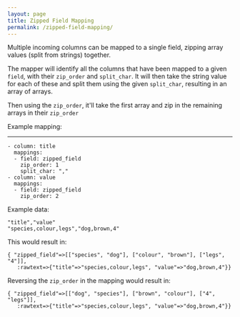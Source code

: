 ```yaml
---
layout: page
title: Zipped Field Mapping
permalink: /zipped-field-mapping/
---
```


Multiple incoming columns can be mapped to a single field, zipping array values (split from strings) together.

The mapper will identify  all the columns that have been mapped to a given `field`, with their `zip_order` and `split_char`. It will then take the string value for each of these and split them using the given `split_char`, resulting in an array of arrays.

Then using the `zip_order`, it'll take the first array and zip in the remaining arrays in their `zip_order`

Example mapping:

---
    - column: title
      mappings:
      - field: zipped_field
        zip_order: 1
        split_char: ","
    - column: value
      mappings:
      - field: zipped_field
        zip_order: 2

Example data:

```
"title","value"
"species,colour,legs","dog,brown,4"
```

This would result in:

```
{ "zipped_field"=>[["species", "dog"], ["colour", "brown"], ["legs", "4"]],
   :rawtext=>{"title"=>"species,colour,legs", "value"=>"dog,brown,4"}}
```

Reversing the `zip_order` in the mapping would result in:
```
{ "zipped_field"=>[["dog", "species"], ["brown", "colour"], ["4", "legs"]],
   :rawtext=>{"title"=>"species,colour,legs", "value"=>"dog,brown,4"}}
```

